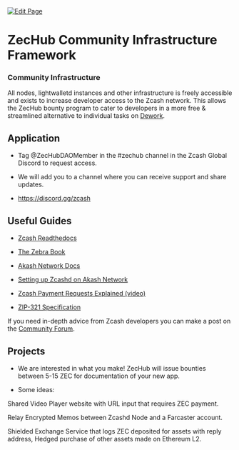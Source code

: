 <a href="https://github.com/zechub/zechub/edit/main/site/contribute/Build_on_Zcash.md" target="_blank">
  <img src="https://img.shields.io/badge/Edit-blue" alt="Edit Page"/>
</a>

# ZecHub Community Infrastructure Framework


### Community Infrastructure 

All nodes, lightwalletd instances and other infrastructure is freely accessible and exists to increase developer access to the Zcash network. This allows the ZecHub bounty program to cater to developers in a more free & streamlined alternative to individual tasks on [Dework](https://dework.zechub.org). 


## Application 

- Tag @ZecHubDAOMember in the #zechub channel in the Zcash Global Discord to request access. 

- We will add you to a channel where you can receive support and share updates. 

- https://discord.gg/zcash 



## Useful Guides 

- [Zcash Readthedocs](https://zcash.readthedocs.io/en/latest/)

- [The Zebra Book](https://zebra.zfnd.org)

- [Akash Network Docs](https://akash.network/docs/)

- [Setting up Zcashd on Akash Network](https://zechub.wiki/guides/how-to-run-zcashd-on-akash-network)

- [Zcash Payment Requests Explained (video)](https://www.youtube.com/watch?v=l5auYQIzYsQ)

- [ZIP-321 Specification](https://zips.z.cash/zip-0321)

If you need in-depth advice from Zcash developers you can make a post on the [Community Forum](https://forum.zcashcommunity.com).



## Projects 

- We are interested in what you make! ZecHub will issue bounties between 5-15 ZEC for documentation of your new app. 

- Some ideas: 

Shared Video Player website with URL input that requires ZEC payment.

Relay Encrypted Memos between Zcashd Node and a Farcaster account.

Shielded Exchange Service that logs ZEC deposited for assets with reply address, Hedged purchase of other assets made on Ethereum L2. 
